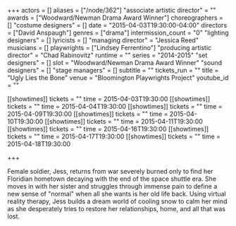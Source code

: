 +++
actors = []
aliases = ["/node/362"]
"associate artistic director" = ""
awards = ["Woodward/Newman Drama Award Winner"]
choreographers = []
"costume designers" = []
date = "2015-04-03T19:30:00-04:00"
directors = ["David Anspaugh"]
genres = ["drama"]
intermission_count = "0"
"lighting designers" = []
lyricists = []
"managing director" = "Jessica Reed"
musicians = []
playwrights = ["Lindsey Ferrentino"]
"producing artistic director" = "Chad Rabinovitz"
runtime = ""
series = "2014-2015"
"set designers" = []
slot = "Woodward/Newman Drama Award Winner"
"sound designers" = []
"stage managers" = []
subtitle = ""
tickets_run = ""
title = "Ugly Lies the Bone"
venue = "Bloomington Playwrights Project"
youtube_id = ""

[[showtimes]]
  tickets = ""
  time = 2015-04-03T19:30:00
[[showtimes]]
  tickets = ""
  time = 2015-04-04T19:30:00
[[showtimes]]
  tickets = ""
  time = 2015-04-09T19:30:00
[[showtimes]]
  tickets = ""
  time = 2015-04-10T19:30:00
[[showtimes]]
  tickets = ""
  time = 2015-04-11T19:30:00
[[showtimes]]
  tickets = ""
  time = 2015-04-16T19:30:00
[[showtimes]]
  tickets = ""
  time = 2015-04-17T19:30:00
[[showtimes]]
  tickets = ""
  time = 2015-04-18T19:30:00

+++

Female soldier, Jess, returns from war severely burned only to find her Floridian hometown decaying with the end of the space shuttle era. She moves in with her sister and struggles through immense pain to define a new sense of "normal" when all she wants is her old life back. Using virtual reality therapy, Jess builds a dream world of cooling snow to calm her mind as she desperately tries to restore her relationships, home, and all that was lost.
